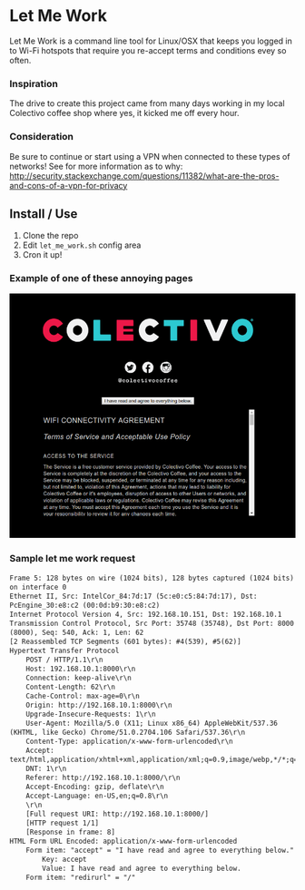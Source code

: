 # Let Me Work
Let Me Work is a command line tool for Linux/OSX that keeps you logged in to Wi-Fi hotspots that require you re-accept terms and conditions evey so often.

### Inspiration
The drive to create this project came from many days working in my local Colectivo coffee shop where yes, it kicked me off every hour.

### Consideration
Be sure to continue or start using a VPN when connected to these types of networks! 
See for more information as to why: http://security.stackexchange.com/questions/11382/what-are-the-pros-and-cons-of-a-vpn-for-privacy

## Install / Use
1. Clone the repo
2. Edit `let_me_work.sh` config area
3. Cron it up!

### Example of one of these annoying pages

![colectivo](colectivo.png)

### Sample let me work request

```
Frame 5: 128 bytes on wire (1024 bits), 128 bytes captured (1024 bits) on interface 0
Ethernet II, Src: IntelCor_84:7d:17 (5c:e0:c5:84:7d:17), Dst: PcEngine_30:e8:c2 (00:0d:b9:30:e8:c2)
Internet Protocol Version 4, Src: 192.168.10.151, Dst: 192.168.10.1
Transmission Control Protocol, Src Port: 35748 (35748), Dst Port: 8000 (8000), Seq: 540, Ack: 1, Len: 62
[2 Reassembled TCP Segments (601 bytes): #4(539), #5(62)]
Hypertext Transfer Protocol
    POST / HTTP/1.1\r\n
    Host: 192.168.10.1:8000\r\n
    Connection: keep-alive\r\n
    Content-Length: 62\r\n
    Cache-Control: max-age=0\r\n
    Origin: http://192.168.10.1:8000\r\n
    Upgrade-Insecure-Requests: 1\r\n
    User-Agent: Mozilla/5.0 (X11; Linux x86_64) AppleWebKit/537.36 (KHTML, like Gecko) Chrome/51.0.2704.106 Safari/537.36\r\n
    Content-Type: application/x-www-form-urlencoded\r\n
    Accept: text/html,application/xhtml+xml,application/xml;q=0.9,image/webp,*/*;q=0.8\r\n
    DNT: 1\r\n
    Referer: http://192.168.10.1:8000/\r\n
    Accept-Encoding: gzip, deflate\r\n
    Accept-Language: en-US,en;q=0.8\r\n
    \r\n
    [Full request URI: http://192.168.10.1:8000/]
    [HTTP request 1/1]
    [Response in frame: 8]
HTML Form URL Encoded: application/x-www-form-urlencoded
    Form item: "accept" = "I have read and agree to everything below."
        Key: accept
        Value: I have read and agree to everything below.
    Form item: "redirurl" = "/"
```
